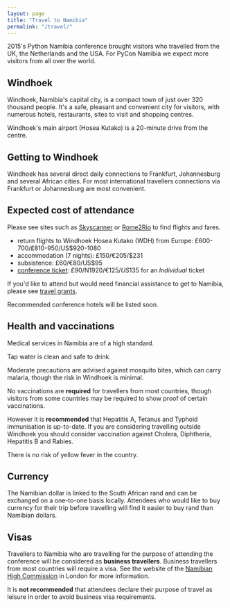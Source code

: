```yaml
---
layout: page
title: "Travel to Namibia"
permalink: "/travel/"
---
```

2015's Python Namibia conference brought visitors who travelled from the UK, the Netherlands and
the USA. For PyCon Namibia we expect more visitors from all over the world.

## Windhoek

Windhoek, Namibia's capital city, is a compact town of just over 320 thousand people. It's a safe,
pleasant and convenient city for visitors, with numerous hotels, restaurants, sites to visit and
shopping centres.

Windhoek's main airport (Hosea Kutako) is a 20-minute drive from the centre.

## Getting to Windhoek

Windhoek has several direct daily connections to Frankfurt, Johannesburg and several African
cities. For most international travellers connections via Frankfurt or Johannesburg are most
convenient.

## Expected cost of attendance

Please see sites such as [Skyscanner](http://www.skyscanner.net) or
[Rome2Rio](http://www.rome2rio.com) to find flights and fares.

* return flights to Windhoek Hosea Kutako (WDH) from Europe: £600-700/£810-950/US$920-1080
* accommodation (7 nights): £150/€205/$231
* subsistence: £60/€80/US$95
* [conference ticket](/tickets): £90/N$1920/€125/US$135 for an *Individual*
  ticket

If you'd like to attend but would need financial assistance to get to Namibia,
please see [travel grants](/djangosociety).

Recommended conference hotels will be listed soon.

## Health and vaccinations

Medical services in Namibia are of a high standard.

Tap water is clean and safe to drink.

Moderate precautions are advised against mosquito bites, which can carry malaria, though the risk
in Windhoek is minimal.

No vaccinations are **required** for travellers from most countries, though visitors from some
countries may be required to show proof of certain vaccinations.

However it is **recommended** that Hepatitis A, Tetanus and Typhoid immunisation is up-to-date. If
you are considering travelling outside Windhoek you should consider vaccination against Cholera,
Diphtheria, Hepatitis B and Rabies.

There is no risk of yellow fever in the country.

## Currency

The Namibian dollar is linked to the South African rand and can be exchanged on a one-to-one basis
locally. Attendees who would like to buy currency for their trip before travelling will find it
easier to buy rand than Namibian dollars.

## Visas

Travellers to Namibia who are travelling for the purpose of attending the conference will be
considered as **business travellers**. Business travellers from most countries will require a visa.
See the website of the [Namibian High Commission](http://www.namibiahc.org.uk/need_visa.php) in
London for more information.

It is **not recommended** that attendees declare their purpose of travel as leisure in order to
avoid business visa requirements.

